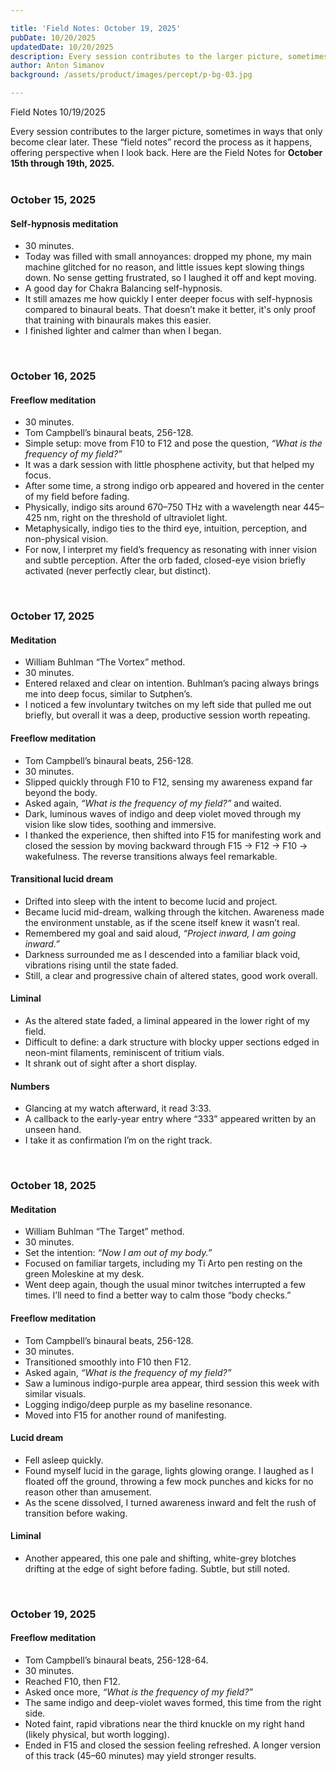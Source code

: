 ```yaml
---

title: 'Field Notes: October 19, 2025'
pubDate: 10/20/2025
updatedDate: 10/20/2025
description: Every session contributes to the larger picture, sometimes in ways that only become clear later. These “field notes” record the process as it happens, offering perspective when I look back. Here are the Field Notes for <strong>October 15th through 19th, 2025.</strong>
author: Anton Simanov
background: /assets/product/images/percept/p-bg-03.jpg

---
```


<div class="bsln-card m-b-1">  
<div class="bsln-card__header">  
    <span class="bsln-card__title">Field Notes</span>  
    <span class="bsln-card__info">10/19/2025</span>  
</div>  

<div class="bsln-card__body">  
    <p style="margin-bottom: 0;">Every session contributes to the larger picture, sometimes in ways that only become clear later. These “field notes” record the process as it happens, offering perspective when I look back. Here are the Field Notes for <strong>October 15th through 19th, 2025.</strong></p>  
</div>  
</div>  

<br>

### October 15, 2025

#### Self-hypnosis meditation

* 30 minutes.
* Today was filled with small annoyances: dropped my phone, my main machine glitched for no reason, and little issues kept slowing things down. No sense getting frustrated, so I laughed it off and kept moving.
* A good day for Chakra Balancing self-hypnosis.
* It still amazes me how quickly I enter deeper focus with self-hypnosis compared to binaural beats. That doesn’t make it better, it's only proof that training with binaurals makes this easier.
* I finished lighter and calmer than when I began.

<br>

### October 16, 2025

#### Freeflow meditation

* 30 minutes.
* Tom Campbell’s binaural beats, 256-128.
* Simple setup: move from F10 to F12 and pose the question, *“What is the frequency of my field?”*
* It was a dark session with little phosphene activity, but that helped my focus.
* After some time, a strong indigo orb appeared and hovered in the center of my field before fading.
* Physically, indigo sits around 670–750 THz with a wavelength near 445–425 nm, right on the threshold of ultraviolet light.
* Metaphysically, indigo ties to the third eye, intuition, perception, and non-physical vision.
* For now, I interpret my field’s frequency as resonating with inner vision and subtle perception. After the orb faded, closed-eye vision briefly activated (never perfectly clear, but distinct).

<br>

### October 17, 2025

#### Meditation

* William Buhlman “The Vortex” method.
* 30 minutes.
* Entered relaxed and clear on intention. Buhlman’s pacing always brings me into deep focus, similar to Sutphen’s.
* I noticed a few involuntary twitches on my left side that pulled me out briefly, but overall it was a deep, productive session worth repeating.

#### Freeflow meditation

* Tom Campbell’s binaural beats, 256-128.
* 30 minutes.
* Slipped quickly through F10 to F12, sensing my awareness expand far beyond the body.
* Asked again, *“What is the frequency of my field?”* and waited.
* Dark, luminous waves of indigo and deep violet moved through my vision like slow tides, soothing and immersive.
* I thanked the experience, then shifted into F15 for manifesting work and closed the session by moving backward through F15 → F12 → F10 → wakefulness. The reverse transitions always feel remarkable.

#### Transitional lucid dream

* Drifted into sleep with the intent to become lucid and project.
* Became lucid mid-dream, walking through the kitchen. Awareness made the environment unstable, as if the scene itself knew it wasn’t real.
* Remembered my goal and said aloud, *“Project inward, I am going inward.”*
* Darkness surrounded me as I descended into a familiar black void, vibrations rising until the state faded.
* Still, a clear and progressive chain of altered states, good work overall.

#### Liminal

* As the altered state faded, a liminal appeared in the lower right of my field.
* Difficult to define: a dark structure with blocky upper sections edged in neon-mint filaments, reminiscent of tritium vials.
* It shrank out of sight after a short display.

#### Numbers

* Glancing at my watch afterward, it read 3:33.
* A callback to the early-year entry where “333” appeared written by an unseen hand.
* I take it as confirmation I’m on the right track.

<br>

### October 18, 2025

#### Meditation

* William Buhlman “The Target” method.
* 30 minutes.
* Set the intention: *“Now I am out of my body.”*
* Focused on familiar targets, including my Ti Arto pen resting on the green Moleskine at my desk.
* Went deep again, though the usual minor twitches interrupted a few times. I’ll need to find a better way to calm those “body checks.”

#### Freeflow meditation

* Tom Campbell’s binaural beats, 256-128.
* 30 minutes.
* Transitioned smoothly into F10 then F12.
* Asked again, *“What is the frequency of my field?”*
* Saw a luminous indigo-purple area appear, third session this week with similar visuals.
* Logging indigo/deep purple as my baseline resonance.
* Moved into F15 for another round of manifesting.

#### Lucid dream

* Fell asleep quickly.
* Found myself lucid in the garage, lights glowing orange. I laughed as I floated off the ground, throwing a few mock punches and kicks for no reason other than amusement.
* As the scene dissolved, I turned awareness inward and felt the rush of transition before waking.

#### Liminal

* Another appeared, this one pale and shifting, white-grey blotches drifting at the edge of sight before fading. Subtle, but still noted.

<br>

### October 19, 2025

#### Freeflow meditation

* Tom Campbell’s binaural beats, 256-128-64.
* 30 minutes.
* Reached F10, then F12.
* Asked once more, *“What is the frequency of my field?”*
* The same indigo and deep-violet waves formed, this time from the right side.
* Noted faint, rapid vibrations near the third knuckle on my right hand (likely physical, but worth logging).
* Ended in F15 and closed the session feeling refreshed. A longer version of this track (45–60 minutes) may yield stronger results.